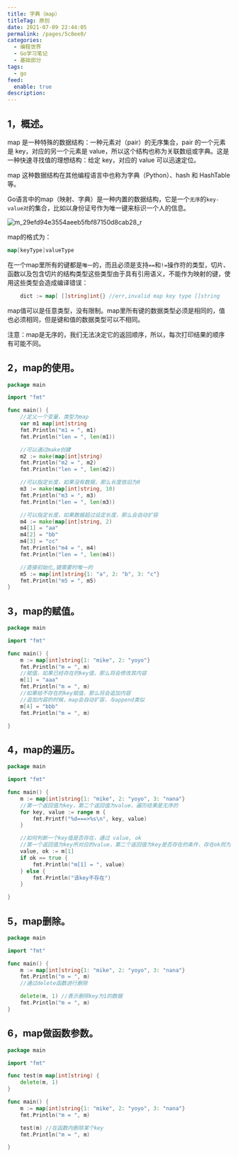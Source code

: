 ```yaml
---
title: 字典（map）
titleTag: 原创
date: 2021-07-09 22:44:05
permalink: /pages/5c8ee0/
categories: 
  - 编程世界
  - Go学习笔记
  - 基础部分
tags: 
  - go
feed: 
  enable: true
description: 
---
```


## 1，概述。

map 是一种特殊的数据结构：一种元素对（pair）的无序集合，pair 的一个元素是 key，对应的另一个元素是 value，所以这个结构也称为关联数组或字典。这是一种快速寻找值的理想结构：给定 key，对应的 value 可以迅速定位。

map 这种数据结构在其他编程语言中也称为字典（Python）、hash 和 HashTable 等。

Go语言中的map（映射、字典）是一种内置的数据结构，它是一个`无序`的`key-value对`的集合，比如以身份证号作为唯一键来标识一个人的信息。

![m_29efd94e3554aeeb5fbf87150d8cab28_r](http://t.eryajf.net/imgs/2021/09/c1ac13abc70c9fa1.jpg)

map的格式为：

```go
map[keyType]valueType
```

在一个map里所有的键都是`唯一`的，而且必须是支持`==`和`!=`操作符的类型，切片、函数以及包含切片的结构类型这些类型由于具有引用语义，不能作为映射的键，使用这些类型会造成编译错误：

```go
	dict := map[ []string]int{} //err,invalid map key type []string
```

map值可以是任意类型，没有限制。map里所有键的数据类型必须是相同的，值也必须相同，但是键和值的数据类型可以不相同。

注意：map是无序的，我们无法决定它的返回顺序，所以，每次打印结果的顺序有可能不同。

## 2，map的使用。

```go
package main

import "fmt"

func main() {
	//定义一个变量，类型为map
	var m1 map[int]string
	fmt.Println("m1 = ", m1)
	fmt.Println("len = ", len(m1))

	//可以通过make创建
	m2 := make(map[int]string)
	fmt.Println("m2 = ", m2)
	fmt.Println("len = ", len(m2))

	//可以指定长度，如果没有数据，那么长度依旧为0
	m3 := make(map[int]string, 10)
	fmt.Println("m3 = ", m3)
	fmt.Println("len = ", len(m3))

	//可以指定长度，如果数据超过设定长度，那么会自动扩容
	m4 := make(map[int]string, 2)
	m4[1] = "aa"
	m4[2] = "bb"
	m4[3] = "cc"
	fmt.Println("m4 = ", m4)
	fmt.Println("len = ", len(m4))

	//直接初始化,键需要时唯一的
	m5 := map[int]string{1: "a", 2: "b", 3: "c"}
	fmt.Println("m5 = ", m5)
}
```

## 3，map的赋值。

```go
package main

import "fmt"

func main() {
	m := map[int]string{1: "mike", 2: "yoyo"}
	fmt.Println("m = ", m)
	//赋值，如果已经存在的key值，那么将会修改其内容
	m[1] = "aaa"
	fmt.Println("m = ", m)
	//如果给不存在的key赋值，那么将会追加内容
	//追加内容的时候，map会自动扩容，与append类似
	m[4] = "bbb"
	fmt.Println("m = ", m)

}
```

## 4，map的遍历。

```go
package main

import "fmt"

func main() {
	m := map[int]string{1: "mike", 2: "yoyo", 3: "nana"}
	//第一个返回值为key，第二个返回值为value，遍历结果是无序的
	for key, value := range m {
		fmt.Printf("%d===>%s\n", key, value)
	}

	//如何判断一个key值是否存在，通过 value, ok
	//第一个返回值为key所对应的value，第二个返回值为key是否存在的条件，存在ok则为true
	value, ok := m[1]
	if ok == true {
		fmt.Println("m[1] = ", value)
	} else {
		fmt.Println("该key不存在")
	}

}
```

## 5，map删除。

```go
package main

import "fmt"

func main() {
	m := map[int]string{1: "mike", 2: "yoyo", 3: "nana"}
	fmt.Println("m = ", m)
	//通过delete函数进行删除

	delete(m, 1) //表示删除key为1的数据
	fmt.Println("m = ", m)
}
```

## 6，map做函数参数。

```go
package main

import "fmt"

func test(m map[int]string) {
	delete(m, 1)
}

func main() {
	m := map[int]string{1: "mike", 2: "yoyo", 3: "nana"}
	fmt.Println("m = ", m)

	test(m) //在函数内删除某个key
	fmt.Println("m = ", m)

}
```
